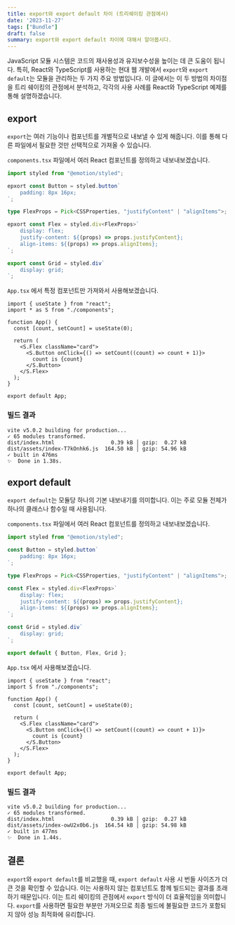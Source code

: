 ```yaml
---
title: export와 export default 차이 (트리쉐이킹 관점에서)
date: '2023-11-27'
tags: ["Bundle"]
draft: false
summary: export와 export default 차이에 대해서 알아봅시다.
---
```



JavaScript 모듈 시스템은 코드의 재사용성과 유지보수성을 높이는 데 큰 도움이 됩니다. 특히, React와 TypeScript를 사용하는 현대 웹 개발에서 `export`와 `export default`는 모듈을 관리하는 두 가지 주요 방법입니다. 이 글에서는 이 두 방법의 차이점을 트리 쉐이킹의 관점에서 분석하고, 각각의 사용 사례를 React와 TypeScript 예제를 통해 설명하겠습니다.

## export

`export`는 여러 기능이나 컴포넌트를 개별적으로 내보낼 수 있게 해줍니다. 이를 통해 다른 파일에서 필요한 것만 선택적으로 가져올 수 있습니다.

`components.tsx` 파일에서 여러 React 컴포넌트를 정의하고 내보내보겠습니다.

```ts
import styled from "@emotion/styled";

epxort const Button = styled.button`
	padding: 8px 16px;
`;

type FlexProps = Pick<CSSProperties, "justifyContent" | "alignItems">;

epxort const Flex = styled.div<FlexProps>`
	display: flex;
	justify-content: ${(props) => props.justifyContent};
	align-items: ${(props) => props.alignItems};
`;

export const Grid = styled.div`
	display: grid;
`;

```

`App.tsx` 에서 특정 컴포넌트만 가져와서 사용해보겠습니다.

```tsx
import { useState } from "react";
import * as S from "./components";

function App() {
  const [count, setCount] = useState(0);

  return (
    <S.Flex className="card">
      <S.Button onClick={() => setCount((count) => count + 1)}>
        count is {count}
      </S.Button>
    </S.Flex>
  );
}

export default App;
```

### 빌드 결과
```
vite v5.0.2 building for production...
✓ 65 modules transformed.
dist/index.html                  0.39 kB │ gzip:  0.27 kB
dist/assets/index-T7kOnhk6.js  164.50 kB │ gzip: 54.96 kB
✓ built in 476ms
✨  Done in 1.38s.
```

## export default
`export default`는 모듈당 하나의 기본 내보내기를 의미합니다. 이는 주로 모듈 전체가 하나의 클래스나 함수일 때 사용됩니다.

`components.tsx` 파일에서 여러 React 컴포넌트를 정의하고 내보내보겠습니다.

```ts
import styled from "@emotion/styled";

const Button = styled.button`
	padding: 8px 16px;
`;

type FlexProps = Pick<CSSProperties, "justifyContent" | "alignItems">;

const Flex = styled.div<FlexProps>`
	display: flex;
	justify-content: ${(props) => props.justifyContent};
	align-items: ${(props) => props.alignItems};
`;

const Grid = styled.div`
	display: grid;
`;

export default { Button, Flex, Grid };

```

`App.tsx` 에서 사용해보겠습니다.

```tsx
import { useState } from "react";
import S from "./components";

function App() {
  const [count, setCount] = useState(0);

  return (
    <S.Flex className="card">
      <S.Button onClick={() => setCount((count) => count + 1)}>
        count is {count}
      </S.Button>
    </S.Flex>
  );
}

export default App;
```

### 빌드 결과
```
vite v5.0.2 building for production...
✓ 65 modules transformed.
dist/index.html                  0.39 kB │ gzip:  0.27 kB
dist/assets/index-owU2x0b6.js  164.54 kB │ gzip: 54.98 kB
✓ built in 477ms
✨  Done in 1.44s.
```

## 결론

`export`와 `export default`를 비교했을 때, `export default` 사용 시 번들 사이즈가 더 큰 것을 확인할 수 있습니다. 이는 사용하지 않는 컴포넌트도 함께 빌드되는 결과를 초래하기 때문입니다. 이는 트리 쉐이킹의 관점에서 `export` 방식이 더 효율적임을 의미합니다. `export`를 사용하면 필요한 부분만 가져오므로 최종 빌드에 불필요한 코드가 포함되지 않아 성능 최적화에 유리합니다.